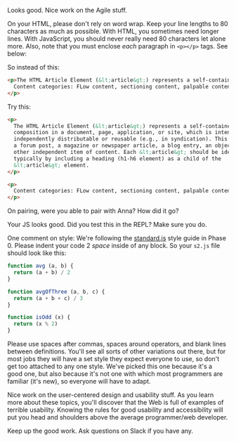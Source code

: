 Looks good. Nice work on the Agile stuff.

On your HTML, please don't rely on word wrap. Keep your line lengths to 80 characters as much as possible. With HTML, you sometimes need longer lines. With JavaScript, you should never really need 80 characters let alone more. Also, note that you must enclose *each* paragraph in `<p></p>` tags. See below:

So instead of this:

```html
<p>The HTML Article Element (&lt;article&gt;) represents a self-contained composition in a document, page, application, or site, which is intended to be independently distributable or reusable (e.g., in syndication). This could be a forum post, a magazine or newspaper article, a blog entry, an object, or any other independent item of content. Each &lt;article&gt; should be identified, typically by including a heading (h1-h6 element) as a child of the &lt;article&gt; element.
  Content categories: FLow content, sectioning content, palpable content.
</p>
```

Try this:

```html
<p>
  The HTML Article Element (&lt;article&gt;) represents a self-contained
  composition in a document, page, application, or site, which is intended to be
  independently distributable or reusable (e.g., in syndication). This could be
  a forum post, a magazine or newspaper article, a blog entry, an object, or any
  other independent item of content. Each &lt;article&gt; should be identified,
  typically by including a heading (h1-h6 element) as a child of the
  &lt;article&gt; element.
</p>

<p>
  Content categories: FLow content, sectioning content, palpable content.
</p>
```

On pairing, were you able to pair with Anna? How did it go?

Your JS looks good. Did you test this in the REPL? Make sure you do.

One comment on style: We're following the [standard.js](http://standardjs.com/) style guide in Phase 0. Please indent your code 2 *space* inside of any block. So your `s2.js` file should look like this:

```js
function avg (a, b) {
  return (a + b) / 2
}

function avgOfThree (a, b, c) {
  return (a + b + c) / 3
}

function isOdd (x) {
  return (x % 2)
}

```

Please use spaces after commas, spaces around operators, and blank lines between definitions. You'll see all sorts of other variations out there, but for most jobs they will have a set style they expect everyone to use, so don't get too attached to any one style. We've picked this one because it's a good one, but also because it's not one with which most programmers are familiar (it's new), so everyone will have to adapt.

Nice work on the user-centered design and usability stuff. As you learn more about these topics, you'll discover that the Web is full of examples of terrible usability. Knowing the rules for good usability and accessibility will put you head and shoulders above the average programmer/web developer.

Keep up the good work. Ask questions on Slack if you have any.

